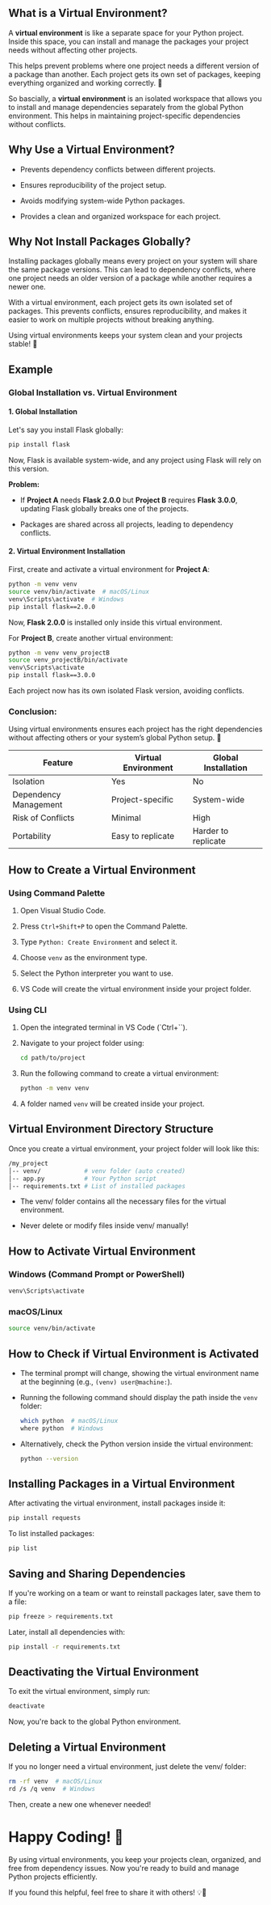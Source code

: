 ## What is a Virtual Environment?  

A **virtual environment** is like a separate space for your Python project. Inside this space, you can install and manage the packages your project needs without affecting other projects.

This helps prevent problems where one project needs a different version of a package than another. Each project gets its own set of packages, keeping everything organized and working correctly. 🚀

So bascially, a **virtual environment** is an isolated workspace that allows you to install and manage dependencies separately from the global Python environment. This helps in maintaining project-specific dependencies without conflicts.  

## Why Use a Virtual Environment?  

- Prevents dependency conflicts between different projects.  

- Ensures reproducibility of the project setup.  

- Avoids modifying system-wide Python packages.  

- Provides a clean and organized workspace for each project.  

## Why Not Install Packages Globally?

Installing packages globally means every project on your system will share the same package versions. This can lead to dependency conflicts, where one project needs an older version of a package while another requires a newer one.

With a virtual environment, each project gets its own isolated set of packages. This prevents conflicts, ensures reproducibility, and makes it easier to work on multiple projects without breaking anything.

Using virtual environments keeps your system clean and your projects stable! 🚀

## Example

### Global Installation vs. Virtual Environment  

#### **1. Global Installation**  
Let's say you install Flask globally:  

```bash  
pip install flask  
```

Now, Flask is available system-wide, and any project using Flask will rely on this version.

**Problem:**
- If **Project A** needs **Flask 2.0.0** but **Project B** requires **Flask 3.0.0**, updating Flask globally breaks one of the projects.

- Packages are shared across all projects, leading to dependency conflicts.

#### 2. **Virtual Environment Installation**

First, create and activate a virtual environment for **Project A**:

```bash
python -m venv venv  
source venv/bin/activate  # macOS/Linux  
venv\Scripts\activate  # Windows  
pip install flask==2.0.0  
```

Now, **Flask 2.0.0** is installed only inside this virtual environment.

For **Project B**, create another virtual environment:

```bash
python -m venv venv_projectB  
source venv_projectB/bin/activate  
venv\Scripts\activate
pip install flask==3.0.0  
```

Each project now has its own isolated Flask version, avoiding conflicts.

### Conclusion:

Using virtual environments ensures each project has the right dependencies without affecting others or your system’s global Python setup. 🚀



| Feature | Virtual Environment | Global Installation |  
|---------|-------------------|------------------|  
| Isolation | Yes | No |  
| Dependency Management | Project-specific | System-wide |  
| Risk of Conflicts | Minimal | High |  
| Portability | Easy to replicate | Harder to replicate |  

## How to Create a Virtual Environment  

### Using Command Palette  

1. Open Visual Studio Code.  

2. Press `Ctrl+Shift+P` to open the Command Palette.  

3. Type `Python: Create Environment` and select it.  

4. Choose `venv` as the environment type.  

5. Select the Python interpreter you want to use.  

6. VS Code will create the virtual environment inside your project folder.  

### Using CLI  

1. Open the integrated terminal in VS Code (`Ctrl+\``).  

2. Navigate to your project folder using:  
   ```sh  
   cd path/to/project  
   ```  

3. Run the following command to create a virtual environment:  
   ```sh  
   python -m venv venv  
   ```  

4. A folder named `venv` will be created inside your project.  

## Virtual Environment Directory Structure

Once you create a virtual environment, your project folder will look like this:

```bash
/my_project  
│-- venv/            # venv folder (auto created)
│-- app.py           # Your Python script  
│-- requirements.txt # List of installed packages  
```

- The venv/ folder contains all the necessary files for the virtual environment.

- Never delete or modify files inside venv/ manually!

## How to Activate Virtual Environment  

### Windows (Command Prompt or PowerShell)  
```sh  
venv\Scripts\activate  
```  
### macOS/Linux  
```sh  
source venv/bin/activate  
```  
## How to Check if Virtual Environment is Activated  
- The terminal prompt will change, showing the virtual environment name at the beginning (e.g., `(venv) user@machine:`).  

- Running the following command should display the path inside the `venv` folder:  

  ```sh  
  which python  # macOS/Linux  
  where python  # Windows  
  ```  
- Alternatively, check the Python version inside the virtual environment:  
  ```sh  
  python --version  
  ```  


## Installing Packages in a Virtual Environment

After activating the virtual environment, install packages inside it:

```bash
pip install requests  
```

To list installed packages:

```bash
pip list
```
## Saving and Sharing Dependencies

If you're working on a team or want to reinstall packages later, save them to a file:

```bash
pip freeze > requirements.txt  
```

Later, install all dependencies with:
```bash
pip install -r requirements.txt
```

## Deactivating the Virtual Environment

To exit the virtual environment, simply run:

```bash
deactivate  
```
Now, you're back to the global Python environment.

## Deleting a Virtual Environment

If you no longer need a virtual environment, just delete the venv/ folder:

```bash
rm -rf venv  # macOS/Linux  
rd /s /q venv  # Windows  
```

Then, create a new one whenever needed!

# Happy Coding! 🚀

By using virtual environments, you keep your projects clean, organized, and free from dependency issues. Now you're ready to build and manage Python projects efficiently.

If you found this helpful, feel free to share it with others! 💡🎯




